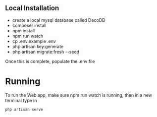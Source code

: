 ## Local Installation

-   create a local mysql database called DecoDB
-   composer install
-   npm install
-   npm run watch
-   cp .env.example .env
-   php artisan key:generate
-   php artisan migrate:fresh --seed

Once this is complete, populate the .env file

# Running
To run the Web app, make sure npm run watch is running, then in a new terminal type in
```
php artisan serve
```



